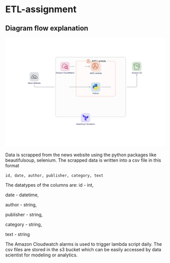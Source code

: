 # ETL-assignment

## Diagram flow explanation
![etl-flow](etl-assignment.svg)

Data is scrapped from the news website using the python packages
like beautifulsoup, selenium.
The scrapped data is written into a csv file in this format
```
id, date, author, publisher, category, text
```

The datatypes of the columns are: 
id - int,

date - datetime,

author - string,

publisher - string,

category -  string,

text - string

The Amazon Cloudwatch alarms is used to trigger lambda script daily.
The csv files are stored in the s3 bucket which can be easily 
accessed by data scientist for modeling or analytics.



